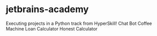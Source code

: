 # jetbrains-academy
Executing projects in a Python track from HyperSkill!
Chat Bot
Coffee Machine
Loan Calculator
Honest Calculator

